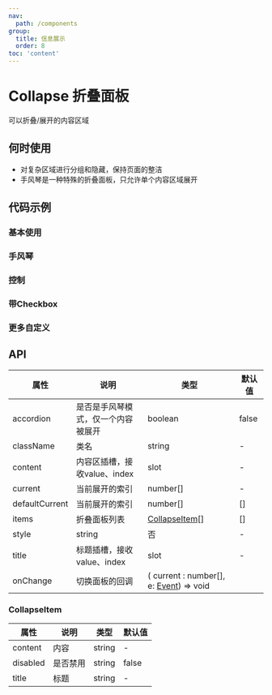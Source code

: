 ```yaml
---
nav:
  path: /components
group:
  title: 信息展示
  order: 8
toc: 'content'
---
```


# Collapse 折叠面板
可以折叠/展开的内容区域
## 何时使用
- 对复杂区域进行分组和隐藏，保持页面的整洁
- 手风琴是一种特殊的折叠面板，只允许单个内容区域展开

## 代码示例

### 基本使用
<code src='pages/Collapse/index'></code>

### 手风琴

<code src='pages/CollapseAccordion/index'></code>

### 控制

<code src='pages/CollapseControl/index'></code>

### 带Checkbox

<code src="pages/CollapseWithCheckbox/index"></code>
### 更多自定义

<code src='pages/CollapseCustom/index'></code>


## API
| 属性 | 说明 | 类型 | 默认值 |
| -----|-----|-----|-----|
| accordion | 是否是手风琴模式，仅一个内容被展开 | boolean | false |
| className | 类名 | string | - | 
| content | 内容区插槽，接收value、index | slot | - | 
| current | 当前展开的索引 | number[] | - | 
| defaultCurrent | 当前展开的索引 | number[] | [] |  
| items | 折叠面板列表 | [CollapseItem](#collapseitem)[] | [] |  
| style | string | 否 | - | 样式 |
| title | 标题插槽，接收value、index | slot | - | 
| onChange | 切换面板的回调 | ( current : number[], e: [Event](https://opendocs.alipay.com/mini/framework/event-object)) => void |

### CollapseItem
| 属性 | 说明 | 类型 | 默认值 |
| -----|-----|-----|-----|
| content | 内容 | string | - |
| disabled | 是否禁用 | string | false |
| title | 标题 | string | - |
